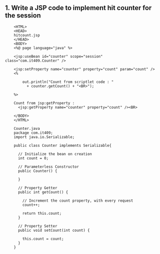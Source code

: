 ## 1.  Write a JSP code to implement hit counter for the session
        <HTML>
        <HEAD>
        hitcount.jsp
        </HEAD>
        <BODY>
        <%@ page language="java" %>

        <jsp:useBean id="counter" scope="session" class="com.it409.Counter" />

        <jsp:setProperty name="counter" property="count" param="count" />
        <%

            out.println("Count from scriptlet code : "
              + counter.getCount() + "<BR>");

        %>

        Count from jsp:getProperty :
          <jsp:getProperty name="counter" property="count" /><BR>

        </BODY>
        </HTML>
        
        Counter.java        
        package com.it409;
        import java.io.Serializable;

        public class Counter implements Serializable{

          // Initialize the bean on creation
          int count = 0;

          // Parameterless Constructor
          public Counter() {

          }

          // Property Getter
          public int getCount() {

            // Increment the count property, with every request
            count++;

            return this.count;
          }

          // Property Setter
          public void setCount(int count) {

            this.count = count;
          }
        }
